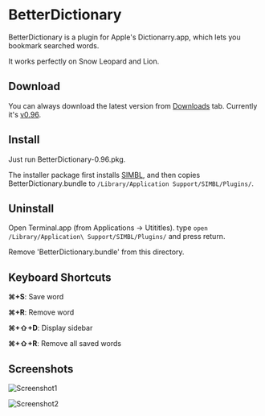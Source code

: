 BetterDictionary
================
BetterDictionary is a plugin for Apple's Dictionarry.app, which lets you bookmark searched words.

It works perfectly on Snow Leopard and Lion. 


Download
--------
You can always download the latest version from [Downloads](https://github.com/pooriaazimi/BetterDictionary/downloads) tab. Currently it's [v0.96](https://github.com/downloads/pooriaazimi/BetterDictionary/BetterDictionary-0.96.pkg).


Install
-------
Just run BetterDictionary-0.96.pkg.

The installer package first installs [SIMBL](http://www.culater.net/software/SIMBL/SIMBL.php), and then copies BetterDictionary.bundle to `/Library/Application Support/SIMBL/Plugins/`.


Uninstall
---------
Open Terminal.app (from Applications -> Utititles). type `open /Library/Application\ Support/SIMBL/Plugins/` and press return.

Remove 'BetterDictionary.bundle' from this directory.


Keyboard Shortcuts
------------------
**⌘+S**: Save word

**⌘+R**: Remove word

**⌘+⇧+D**: Display sidebar

**⌘+⇧+R**: Remove all saved words


Screenshots
-----------
![Screenshot1](https://github.com/pooriaazimi/BetterDictionary/raw/master/Images/BetterDictionary-Lion.png)

![Screenshot2](https://github.com/pooriaazimi/BetterDictionary/raw/master/Images/BetterDictionary-SnowLeopard.png)